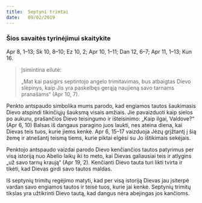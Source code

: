 ```yaml
---
title:  Septyni trimtai
date:   09/02/2019
---
```


### Šios savaitės tyrinėjimui skaitykite
Apr 8, 1–13; Sk 10, 8–10; Ez 10, 2; Apr 10, 1–11; Dan 12, 6–7; Apr 11, 1–13; Kun 16.

> <p>Įsimintina eilutė:</p>
> „Mat kai pasigirs septintojo angelo trimitavimas, bus atbaigtas Dievo slėpinys, kaip Jis yra paskelbęs gerąją naujieną savo tarnams pranašams“ (Apr 10, 7).

Penkto antspaudo simbolika mums parodo, kad engiamos tautos šaukimasis Dievo atspindi tikinčiųjų šauksmą visais amžiais. Jie pavaizduoti kaip sielos po aukuru, prašančios Dievo teisingumo ir išteisinimo: „Kaip ilgai, Valdove?“ (Apr 6, 10) Balsas iš dangaus paragino juos laukti, nes ateina diena, kai Dievas teis tuos, kurie jiems kenkė. Apr 6, 15–17 vaizduoja Jėzų grįžtantį į šią žemę ir atnešantį teismą tiems, kurie piktai elgėsi su Jo ištikimais sekėjais.

Penktojo antspaudo vaizdai parodo Dievo kenčiančios tautos patyrimus per visą istoriją nuo Abelio laikų iki to meto, kai Dievas galiausiai teis ir atlygins „už savo tarnų kraują“ (Apr 19, 2). Kenčianti Dievo tauta turi likti tvirta ir tikėti, kad Dievas girdi savo tautos maldas.

Iš septynių trimitų regėjimo matyti, kad per visą istoriją Dievas jau įsiterpė vardan savo engiamos tautos ir teisė tuos, kurie jai kenkė. Septynių trimitų tikslas yra užtikrinti Dievo tautą, kad dangus nėra abejingas jos kančioms.
